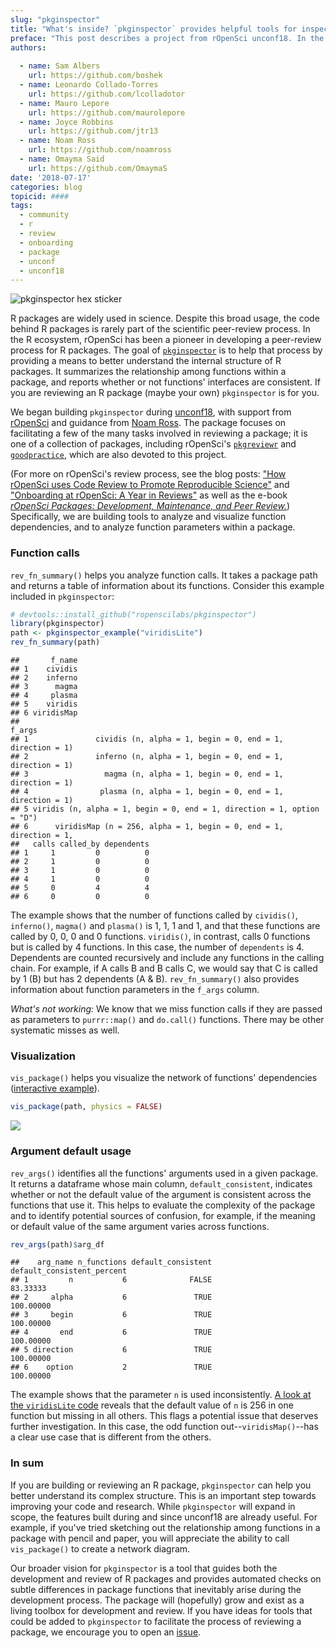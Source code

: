 ```yaml
---
slug: "pkginspector"
title: "What's inside? `pkginspector` provides helpful tools for inspecting package contents"
preface: "This post describes a project from rOpenSci unconf18. In the spirit of exploration and experimentation at our unconferences, projects are not necessarily finished products or in scope for rOpenSci packages."
authors:
    
  - name: Sam Albers
    url: https://github.com/boshek
  - name: Leonardo Collado-Torres
    url: https://github.com/lcolladotor
  - name: Mauro Lepore
    url: https://github.com/maurolepore
  - name: Joyce Robbins
    url: https://github.com/jtr13
  - name: Noam Ross
    url: https://github.com/noamross
  - name: Omayma Said
    url: https://github.com/OmaymaS   
date: '2018-07-17'
categories: blog
topicid: ####
tags:
  - community
  - r
  - review
  - onboarding
  - package
  - unconf
  - unconf18
---
```


![`pkginspector` hex sticker](img/blog-images/2018-07-17-pkginspector/pkginspector_hex_sticker.png)

R packages are widely used in science. Despite this broad usage, the code behind R packages is rarely part of the scientific peer-review process. In the R ecosystem, rOpenSci has been a pioneer in developing a peer-review process for R packages. The goal of [`pkginspector`](https://github.com/ropenscilabs/pkginspector/) is to help that process by providing a means to better understand the internal structure of R packages. It summarizes the relationship among functions within a package, and reports whether or not functions' interfaces are consistent. If you are reviewing an R package (maybe your own) `pkginspector` is for you.

We began building `pkginspector` during [unconf18](http://unconf18.ropensci.org/), with support from [rOpenSci](https://ropensci.org/) and guidance from [Noam Ross](https://github.com/noamross). The package focuses on facilitating a few of the many tasks involved in reviewing a package; it is one of a collection of packages, including rOpenSci's [`pkgreviewr`](https://github.com/ropenscilabs/pkgreviewr) and [`goodpractice`](https://github.com/MangoTheCat/goodpractice), which are also devoted to this project. 

(For more on rOpenSci's review process, see the blog posts: ["How rOpenSci uses Code Review to Promote Reproducible Science"](https://ropensci.org/blog/2017/09/01/nf-softwarereview/) and ["Onboarding at rOpenSci: A Year in Reviews"](https://ropensci.org/blog/2016/03/28/software-review/) as well as the e-book [*rOpenSci Packages: Development, Maintenance, and Peer Review.*](https://ropensci.github.io/dev_guide/)) Specifically, we are building tools to analyze and visualize function dependencies, and to analyze function parameters within a package.

### Function calls

`rev_fn_summary()` helps you analyze function calls. It takes a package path and returns a table of information about its functions. Consider this example included in `pkginspector`:


```r
# devtools::install_github("ropenscilabs/pkginspector")
library(pkginspector)
path <- pkginspector_example("viridisLite")
rev_fn_summary(path)
```

```
##       f_name
## 1    cividis
## 2    inferno
## 3      magma
## 4     plasma
## 5    viridis
## 6 viridisMap
##                                                                     f_args
## 1               cividis (n, alpha = 1, begin = 0, end = 1, direction = 1) 
## 2               inferno (n, alpha = 1, begin = 0, end = 1, direction = 1) 
## 3                 magma (n, alpha = 1, begin = 0, end = 1, direction = 1) 
## 4                plasma (n, alpha = 1, begin = 0, end = 1, direction = 1) 
## 5 viridis (n, alpha = 1, begin = 0, end = 1, direction = 1, option = "D") 
## 6      viridisMap (n = 256, alpha = 1, begin = 0, end = 1, direction = 1, 
##   calls called_by dependents
## 1     1         0          0
## 2     1         0          0
## 3     1         0          0
## 4     1         0          0
## 5     0         4          4
## 6     0         0          0
```



The example shows that the number of functions called by `cividis()`, `inferno()`, `magma()` and `plasma()` is 1, 1, 1 and 1, and that these functions are called by 0, 0, 0 and 0 functions. `viridis()`, in contrast, calls 0 functions but is called by 4 functions. In this case, the number of `dependents` is 4. Dependents are counted recursively and include any functions in the calling chain. For example, if A calls B and B calls C, we would say that C is called by 1 (B) but has 2 dependents (A & B). `rev_fn_summary()` also provides information about function parameters in the `f_args` column.

*What's not working:* We know that we miss function calls if they are passed as parameters to `purrr::map()` and `do.call()` functions. There may be other systematic misses as well.

### Visualization

`vis_package()` helps you visualize the network of functions' dependencies ([interactive example](http://rpubs.com/jtr13/vis_package)).


```r
vis_package(path, physics = FALSE)
```

![](img/blog-images/2018-07-17-pkginspector/viridisLite.png)

### Argument default usage

`rev_args()` identifies all the functions' arguments used in a given package. It returns a dataframe whose main column, `default_consistent`, indicates whether or not the default value of the argument is consistent across the functions that use it. This helps to evaluate the complexity of the package and to identify potential sources of confusion, for example, if the meaning or default value of the same argument varies across functions.


```r
rev_args(path)$arg_df
```

```
##    arg_name n_functions default_consistent default_consistent_percent
## 1         n           6              FALSE                   83.33333
## 2     alpha           6               TRUE                  100.00000
## 3     begin           6               TRUE                  100.00000
## 4       end           6               TRUE                  100.00000
## 5 direction           6               TRUE                  100.00000
## 6    option           2               TRUE                  100.00000
```

The example shows that the parameter `n` is used inconsistently. [A look at the `viridisLite` code](https://github.com/sjmgarnier/viridisLite/blob/master/R/viridis.R) reveals that the default value of `n` is 256 in one function but missing in all others. This flags a potential issue that deserves further investigation. In this case, the odd function out--`viridisMap()`--has a clear use case that is different from the others.

### In sum

If you are building or reviewing an R package, `pkginspector` can help you better understand its complex structure. This is an important step towards improving your code and research. While `pkginspector` will expand in scope, the features built during and since unconf18 are already useful. For example, if you've tried sketching out the relationship among functions in a package with pencil and paper, you will appreciate the ability to call `vis_package()` to create a network diagram.

Our broader vision for `pkginspector` is a tool that guides both the development and review of R packages and provides automated checks on subtle differences in package functions that inevitably arise during the development process. The package will (hopefully) grow and exist as a living toolbox for development and review. If you have ideas for tools that could be added to `pkginspector` to facilitate the process of reviewing a package, we encourage you to open an [issue](https://github.com/ropenscilabs/pkginspector/issues). 
